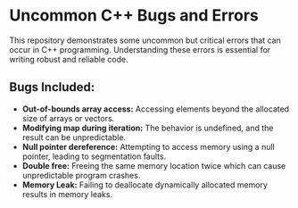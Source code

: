 # Uncommon C++ Bugs and Errors
This repository demonstrates some uncommon but critical errors that can occur in C++ programming.  Understanding these errors is essential for writing robust and reliable code.

## Bugs Included:
* **Out-of-bounds array access:** Accessing elements beyond the allocated size of arrays or vectors.
* **Modifying map during iteration:**  The behavior is undefined, and the result can be unpredictable.
* **Null pointer dereference:** Attempting to access memory using a null pointer, leading to segmentation faults.
* **Double free:** Freeing the same memory location twice which can cause unpredictable program crashes.
* **Memory Leak:** Failing to deallocate dynamically allocated memory results in memory leaks.